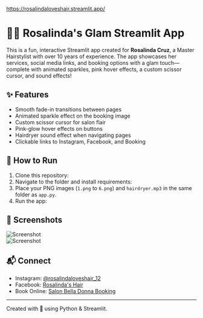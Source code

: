 https://rosalindaloveshair.streamlit.app/

# 💇‍♀️ Rosalinda's Glam Streamlit App

This is a fun, interactive Streamlit app created for **Rosalinda Cruz**, a Master Hairstylist with over 10 years of experience. The app showcases her services, social media links, and booking options with a glam touch—complete with animated sparkles, pink hover effects, a custom scissor cursor, and sound effects!

## ✨ Features
- Smooth fade-in transitions between pages
- Animated sparkle effect on the booking image
- Custom scissor cursor for salon flair
- Pink-glow hover effects on buttons
- Hairdryer sound effect when navigating pages
- Clickable links to Instagram, Facebook, and Booking

## 🚀 How to Run
1. Clone this repository:
2. Navigate to the folder and install requirements:
3. Place your PNG images (`1.png` to `6.png`) and `hairdryer.mp3` in the same folder as `app.py`.
4. Run the app:

## 📸 Screenshots
![Screenshot](screenshot1.png)  
![Screenshot](screenshot2.png)

## 📬 Connect
- Instagram: [@rosalindaloveshair_12](https://www.instagram.com/rosalindaloveshair_12/)
- Facebook: [Rosalinda's Hair](https://www.facebook.com/rosalindaloveshair)
- Book Online: [Salon Bella Donna Booking](https://square.site/book/HW1YNE3B0FZ67/rosalinda-cruz-at-salon-bella-donna-corpus-christi-tx)

---
Created with 💖 using Python & Streamlit.
